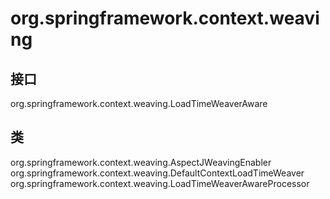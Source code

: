 # org.springframework.context.weaving

## 接口

org.springframework.context.weaving.LoadTimeWeaverAware

## 类

org.springframework.context.weaving.AspectJWeavingEnabler
org.springframework.context.weaving.DefaultContextLoadTimeWeaver
org.springframework.context.weaving.LoadTimeWeaverAwareProcessor




